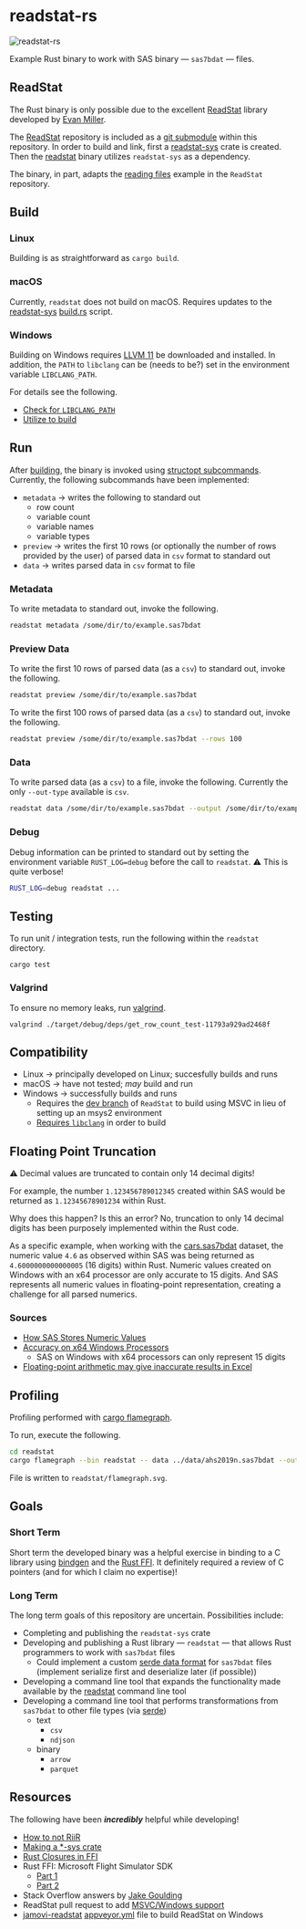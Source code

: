 # readstat-rs
![readstat-rs](https://github.com/curtisalexander/readstat-rs/workflows/readstat-rs/badge.svg)

Example Rust binary to work with SAS binary &mdash; `sas7bdat` &mdash; files.

## ReadStat
The Rust binary is only possible due to the excellent [ReadStat](https://github.com/WizardMac/ReadStat) library developed by [Evan Miller](https://www.evanmiller.org).

The [ReadStat](https://github.com/WizardMac/ReadStat) repository is included as a [git submodule](https://git-scm.com/book/en/v2/Git-Tools-Submodules) within this repository.  In order to build and link, first a [readstat-sys](https://github.com/curtisalexander/readstat-rs/tree/main/readstat-sys) crate is created.  Then the [readstat](https://github.com/curtisalexander/readstat-rs/tree/main/readstat) binary utilizes `readstat-sys` as a dependency.

The binary, in part, adapts the [reading files](https://github.com/WizardMac/ReadStat#library-usage-reading-files) example in the `ReadStat` repository.

## Build

### Linux
Building is as straightforward as `cargo build`.

### macOS
Currently, `readstat` does not build on macOS.  Requires updates to the [readstat-sys](https://github.com/curtisalexander/readstat-rs/tree/main/readstat-sys) [build.rs](https://github.com/curtisalexander/readstat-rs/blob/main/readstat-sys/build.rs) script.

### Windows
Building on Windows requires [LLVM 11](https://releases.llvm.org/download.html) be downloaded and installed.  In addition, the `PATH` to `libclang` can be (needs to be?) set in the environment variable `LIBCLANG_PATH`.

For details see the following.
- [Check for `LIBCLANG_PATH`](https://github.com/curtisalexander/readstat-rs/blob/main/readstat-sys/build.rs#L78-L86)
- [Utilize to build](https://github.com/curtisalexander/readstat-rs/blob/main/.github/workflows/main.yml#L77-L79)


## Run
After [building](#build), the binary is invoked using [structopt subcommands](https://docs.rs/structopt/0.3.21/structopt/#external-subcommands).  Currently, the following subcommands have been implemented:
- `metadata` &rarr; writes the following to standard out
    - row count
    - variable count
    - variable names
    - variable types
- `preview` &rarr; writes the first 10 rows (or optionally the number of rows provided by the user) of parsed data in `csv` format to standard out
- `data` &rarr; writes parsed data in `csv` format to file

### Metadata
To write metadata to standard out, invoke the following.

```sh
readstat metadata /some/dir/to/example.sas7bdat
```

### Preview Data
To write the first 10 rows of parsed data (as a `csv`) to standard out, invoke the following.

```sh
readstat preview /some/dir/to/example.sas7bdat
```

To write the first 100 rows of parsed data (as a `csv`) to standard out, invoke the following.

```sh
readstat preview /some/dir/to/example.sas7bdat --rows 100
```

### Data
To write parsed data (as a `csv`) to a file, invoke the following.  Currently the only `--out-type` available is `csv`.

```sh
readstat data /some/dir/to/example.sas7bdat --output /some/dir/to/example.csv
```

### Debug
Debug information can be printed to standard out by setting the environment variable `RUST_LOG=debug` before the call to `readstat`.  :warning: This is quite verbose!

```sh
RUST_LOG=debug readstat ...
```

## Testing
To run unit / integration tests, run the following within the `readstat` directory.

```
cargo test
```

### Valgrind
To ensure no memory leaks, run [valgrind](https://valgrind.org/).

```
valgrind ./target/debug/deps/get_row_count_test-11793a929ad2468f
```

## Compatibility
- Linux &rarr; principally developed on Linux; succesfully builds and runs
- macOS &rarr; have not tested; *may* build and run
- Windows &rarr; successfully builds and runs
    - Requires the [dev branch](https://github.com/WizardMac/ReadStat/tree/dev) of `ReadStat` to build using MSVC in lieu of setting up an msys2 environment
    - [Requires `libclang`](#windows) in order to build

## Floating Point Truncation
:warning: Decimal values are truncated to contain only 14 decimal digits!

For example, the number `1.123456789012345` created within SAS would be returned as `1.12345678901234` within Rust.

Why does this happen?  Is this an error?  No, truncation to only 14 decimal digits has been purposely implemented within the Rust code.

As a specific example, when working with the [cars.sas7bdat](data/README.md) dataset, the numeric value `4.6` as observed within SAS was being returned as `4.6000000000000005` (16 digits) within Rust.  Numeric values created on Windows with an x64 processor are only accurate to 15 digits.
And SAS represents all numeric values in floating-point representation, creating a challenge for all parsed numerics.

### Sources
- [How SAS Stores Numeric Values](https://documentation.sas.com/?cdcId=pgmsascdc&cdcVersion=9.4_3.5&docsetId=lrcon&docsetTarget=p0ji1unv6thm0dn1gp4t01a1u0g6.htm&locale=en#n00dmtao82eizen1e6yziw3s31da)
- [Accuracy on x64 Windows Processors](https://documentation.sas.com/?cdcId=pgmsascdc&cdcVersion=9.4_3.5&docsetId=lrcon&docsetTarget=p0ji1unv6thm0dn1gp4t01a1u0g6.htm&locale=en#n0pd8l179ai8odn17nncb4izqq3d)
    - SAS on Windows with x64 processors can only represent 15 digits
- [Floating-point arithmetic may give inaccurate results in Excel](https://docs.microsoft.com/en-us/office/troubleshoot/excel/floating-point-arithmetic-inaccurate-result)

## Profiling
Profiling performed with [cargo flamegraph](https://github.com/flamegraph-rs/flamegraph).

To run, execute the following.
```sh
cd readstat
cargo flamegraph --bin readstat -- data ../data/ahs2019n.sas7bdat --output ../data/ahs2019n.csv
```

File is written to `readstat/flamegraph.svg`.

## Goals

### Short Term
Short term the developed binary was a helpful exercise in binding to a C library using [bindgen](https://rust-lang.github.io/rust-bindgen/) and the [Rust FFI](https://doc.rust-lang.org/nomicon/ffi.html).  It definitely required a review of C pointers (and for which I claim no expertise)!

### Long Term
The long term goals of this repository are uncertain.  Possibilities include:
- Completing and publishing the `readstat-sys` crate
- Developing and publishing a Rust library &mdash; `readstat` &mdash; that allows Rust programmers to work with `sas7bdat` files
    - Could implement a custom [serde data format](https://serde.rs/data-format.html) for `sas7bdat` files (implement serialize first and deserialize later (if possible))
- Developing a command line tool that expands the functionality made available by the [readstat](https://github.com/WizardMac/ReadStat#command-line-usage) command line tool
- Developing a command line tool that performs transformations from `sas7bdat` to other file types (via [serde](https://serde.rs/))
    - text
        - `csv`
        - `ndjson`
    - binary
        - `arrow`
        - `parquet`

## Resources
The following have been **_incredibly_** helpful while developing!
- [How to not RiiR](http://adventures.michaelfbryan.com/posts/how-not-to-riir/#building-chmlib-sys)
- [Making a *-sys crate](https://kornel.ski/rust-sys-crate)
- [Rust Closures in FFI](https://adventures.michaelfbryan.com/posts/rust-closures-in-ffi/)
- Rust FFI: Microsoft Flight Simulator SDK
    - [Part 1](https://youtu.be/jNNz4h3iIlw)
    - [Part 2](https://youtu.be/ugiR9M16fwg)
- Stack Overflow answers by [Jake Goulding](https://stackoverflow.com/users/155423/shepmaster)
- ReadStat pull request to add [MSVC/Windows support](https://github.com/WizardMac/ReadStat/pull/214)
- [jamovi-readstat](https://github.com/jamovi/jamovi-readstat) [appveyor.yml](https://github.com/jamovi/jamovi-readstat/blob/master/appveyor.yml) file to build ReadStat on Windows
